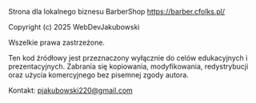 Strona dla lokalnego biznesu BarberShop
https://barber.cfolks.pl/

Copyright (c) 2025 WebDevJakubowski

Wszelkie prawa zastrzeżone.

Ten kod źródłowy jest przeznaczony wyłącznie do celów edukacyjnych i prezentacyjnych. 
Zabrania się kopiowania, modyfikowania, redystrybucji oraz użycia komercyjnego 
bez pisemnej zgody autora.

Kontakt: pjakubowski220@gmail.com
